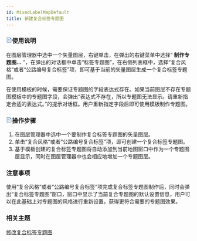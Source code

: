 ```yaml
---
id: MixedLabelMapDefault
title: 新建复合标签专题图
---
```

### ![](../../img/read.gif)使用说明

在图层管理器中选中一个矢量图层，右键单击，在弹出的右键菜单中选择“ **制作专题图...**
”，在弹出的对话框中单击“标签专题图”，在右侧列表框中，选择“复合风格”或者“公路编号复合标签”项，即可基于当前的矢量图层生成一个复合标签专题图。

在使用模板的时候，需要保证专题图的字段表达式存在。如果当前图层不存在专题图模板中的专题图字段，会弹出“表达式不存在，所以专题图无法显示。请重新指定合适的表达式。”的提示对话框。用户重新指定字段后即可使用模板制作专题图。

### ![](../../img/read.gif)操作步骤

1. 在图层管理器中选中一个要制作复合标签专题图的矢量图层。
2. 单击“复合风格”或者“公路编号复合标签”项，即可创建一个复合标签专题图。
3. 基于模板创建的复合标签专题图将自动添加到当前地图窗口中作为一个专题图层显示，同时在图层管理器中也会相应地增加一个专题图层。

### 注意事项

使用“复合风格”或者“公路编号复合标签”项完成复合标签专题图制作后，同时会弹出“复合标签专题图”窗口，窗口中显示了当前复合专题图的默认设置信息，用户可以在此基础上对专题图的风格进行重新设置，获得更符合需要的专题图效果。

### 相关主题

 [修改复合标签专题图](MixedLabelMapDia)

